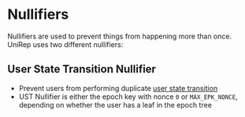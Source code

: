 # Nullifiers

Nullifiers are used to prevent things from happening more than once. UniRep uses two different nullifiers:

## User State Transition Nullifier

* Prevent users from performing duplicate [user state transition](user-state-transition.md)
* UST Nullifier is either the epoch key with nonce `0` or `MAX_EPK_NONCE`, depending on whether the user has a leaf in the epoch tree
